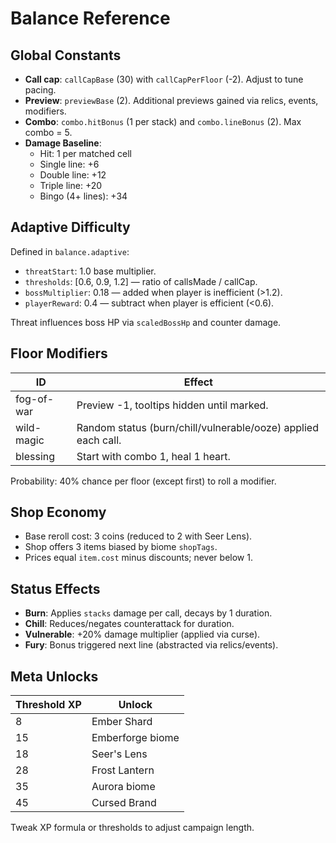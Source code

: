# Balance Reference

## Global Constants

- **Call cap**: `callCapBase` (30) with `callCapPerFloor` (-2). Adjust to tune pacing.
- **Preview**: `previewBase` (2). Additional previews gained via relics, events, modifiers.
- **Combo**: `combo.hitBonus` (1 per stack) and `combo.lineBonus` (2). Max combo = 5.
- **Damage Baseline**:
  - Hit: 1 per matched cell
  - Single line: +6
  - Double line: +12
  - Triple line: +20
  - Bingo (4+ lines): +34

## Adaptive Difficulty

Defined in `balance.adaptive`:

- `threatStart`: 1.0 base multiplier.
- `thresholds`: [0.6, 0.9, 1.2] — ratio of callsMade / callCap.
- `bossMultiplier`: 0.18 — added when player is inefficient (>1.2).
- `playerReward`: 0.4 — subtract when player is efficient (<0.6).

Threat influences boss HP via `scaledBossHp` and counter damage.

## Floor Modifiers

| ID | Effect |
|----|--------|
| fog-of-war | Preview -1, tooltips hidden until marked.
| wild-magic | Random status (burn/chill/vulnerable/ooze) applied each call.
| blessing | Start with combo 1, heal 1 heart.

Probability: 40% chance per floor (except first) to roll a modifier.

## Shop Economy

- Base reroll cost: 3 coins (reduced to 2 with Seer Lens).
- Shop offers 3 items biased by biome `shopTags`.
- Prices equal `item.cost` minus discounts; never below 1.

## Status Effects

- **Burn**: Applies `stacks` damage per call, decays by 1 duration.
- **Chill**: Reduces/negates counterattack for duration.
- **Vulnerable**: +20% damage multiplier (applied via curse).
- **Fury**: Bonus triggered next line (abstracted via relics/events).

## Meta Unlocks

| Threshold XP | Unlock |
|--------------|--------|
| 8 | Ember Shard |
| 15 | Emberforge biome |
| 18 | Seer's Lens |
| 28 | Frost Lantern |
| 35 | Aurora biome |
| 45 | Cursed Brand |

Tweak XP formula or thresholds to adjust campaign length.

